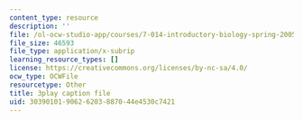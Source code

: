 ```yaml
---
content_type: resource
description: ''
file: /ol-ocw-studio-app/courses/7-014-introductory-biology-spring-2005/3039010190626203887044e4530c7421_SGHx6jKvxr8.srt
file_size: 46593
file_type: application/x-subrip
learning_resource_types: []
license: https://creativecommons.org/licenses/by-nc-sa/4.0/
ocw_type: OCWFile
resourcetype: Other
title: 3play caption file
uid: 30390101-9062-6203-8870-44e4530c7421
---
```

